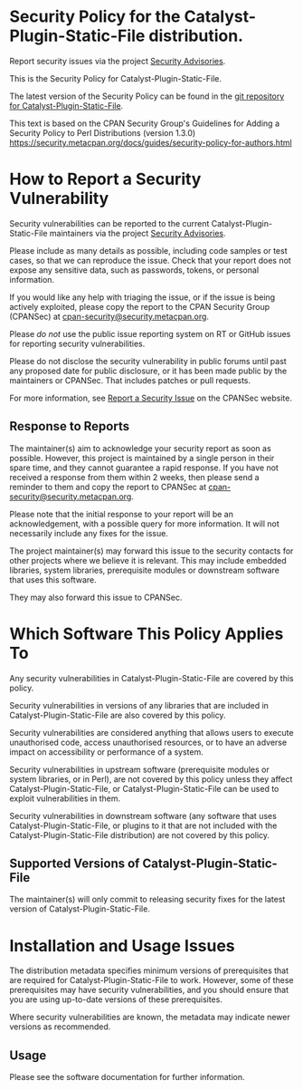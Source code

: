 # Security Policy for the Catalyst-Plugin-Static-File distribution.

Report security issues via the project
[Security Advisories](https://github.com/robrwo/Catalyst-Plugin-Static-File/security/advisories).

This is the Security Policy for Catalyst-Plugin-Static-File.

The latest version of the Security Policy can be found in the
[git repository for Catalyst-Plugin-Static-File](https://github.com/robrwo/Catalyst-Plugin-Static-File).

This text is based on the CPAN Security Group's Guidelines for Adding
a Security Policy to Perl Distributions (version 1.3.0)
https://security.metacpan.org/docs/guides/security-policy-for-authors.html

# How to Report a Security Vulnerability

Security vulnerabilities can be reported to the current Catalyst-Plugin-Static-File
maintainers via the project
[Security Advisories](https://github.com/robrwo/Catalyst-Plugin-Static-File/security/advisories).

Please include as many details as possible, including code samples
or test cases, so that we can reproduce the issue.  Check that your
report does not expose any sensitive data, such as passwords,
tokens, or personal information.

If you would like any help with triaging the issue, or if the issue
is being actively exploited, please copy the report to the CPAN
Security Group (CPANSec) at <cpan-security@security.metacpan.org>.

Please *do not* use the public issue reporting system on RT or
GitHub issues for reporting security vulnerabilities.

Please do not disclose the security vulnerability in public forums
until past any proposed date for public disclosure, or it has been
made public by the maintainers or CPANSec.  That includes patches or
pull requests.

For more information, see
[Report a Security Issue](https://security.metacpan.org/docs/report.html)
on the CPANSec website.

## Response to Reports

The maintainer(s) aim to acknowledge your security report as soon as
possible.  However, this project is maintained by a single person in
their spare time, and they cannot guarantee a rapid response.  If you
have not received a response from them within 2 weeks, then
please send a reminder to them and copy the report to CPANSec at
<cpan-security@security.metacpan.org>.

Please note that the initial response to your report will be an
acknowledgement, with a possible query for more information.  It
will not necessarily include any fixes for the issue.

The project maintainer(s) may forward this issue to the security
contacts for other projects where we believe it is relevant.  This
may include embedded libraries, system libraries, prerequisite
modules or downstream software that uses this software.

They may also forward this issue to CPANSec.

# Which Software This Policy Applies To

Any security vulnerabilities in Catalyst-Plugin-Static-File are covered by this policy.

Security vulnerabilities in versions of any libraries that are
included in Catalyst-Plugin-Static-File are also covered by this policy.

Security vulnerabilities are considered anything that allows users
to execute unauthorised code, access unauthorised resources, or to
have an adverse impact on accessibility or performance of a system.

Security vulnerabilities in upstream software (prerequisite modules
or system libraries, or in Perl), are not covered by this policy
unless they affect Catalyst-Plugin-Static-File, or Catalyst-Plugin-Static-File can
be used to exploit vulnerabilities in them.

Security vulnerabilities in downstream software (any software that
uses Catalyst-Plugin-Static-File, or plugins to it that are not included with the
Catalyst-Plugin-Static-File distribution) are not covered by this policy.

## Supported Versions of Catalyst-Plugin-Static-File

The maintainer(s) will only commit to releasing security fixes for
the latest version of Catalyst-Plugin-Static-File.

# Installation and Usage Issues

The distribution metadata specifies minimum versions of
prerequisites that are required for Catalyst-Plugin-Static-File to work.  However, some
of these prerequisites may have security vulnerabilities, and you
should ensure that you are using up-to-date versions of these
prerequisites.

Where security vulnerabilities are known, the metadata may indicate
newer versions as recommended.

## Usage

Please see the software documentation for further information.
